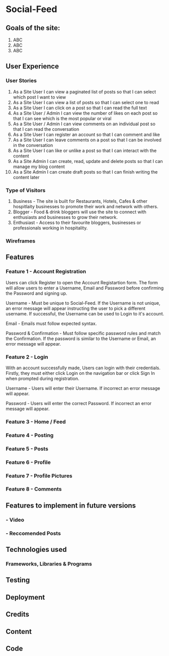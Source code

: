 # Social-Feed 

## Goals of the site:

1. ABC
2. ABC
3. ABC

## User Experience 

### User Stories 

1. As a Site User I can view a paginated list of posts so that I can select which post I want to view
2. As a Site User I can view a list of posts so that I can select one to read
3. As a Site User I can click on a post so that I can read the full text
4. As a Site User / Admin I can view the number of likes on each post so that I can see which is the most popular or viral
5. As a Site User / Admin I can view comments on an individual post so that I can read the conversation
6. As a Site User I can register an account so that I can comment and like
7. As a Site User I can leave comments on a post so that I can be involved in the conversation
8. As a Site User I can like or unlike a post so that I can interact with the content
9. As a Site Admin I can create, read, update and delete posts so that I can manage my blog content
10. As a Site Admin I can create draft posts so that I can finish writing the content later

### Type of Visitors 

1. Business - The site is built for Restaurants, Hotels, Cafes & other hospitlaity businesses to promote their work and network with others.
2. Blogger - Food & drink bloggers will use the site to connect with enthusiasts and businesses to grow their network.
3. Enthusiast - Access to their favourite bloggers, businesses or professionals working in hospitality.

### Wireframes 

## Features 

### Feature 1 - Account Registration 

 Users can click Register to open the Account Registartion form. The form will allow users to enter a Username, Email and Password before confirming the Password and signing up.
 
 Username - Must be unique to Social-Feed. If the Username is not unique, an error message will appear instructing the user to pick a different username. If successful, the Username can be used to Login to it's account.
 
 Email - Emails must follow expected syntax.
 
 Password & Confirmation - Must follow specific password rules and match the Confirmation. If the password is similar to the Username or Email, an error message will appear.
 
### Feature 2 - Login

 With an account successfully made, Users can login with their credentials. Firstly, they must either click Login on the navigation bar or click Sign In when prompted during registration.
 
 Username - Users will enter their Username. If incorrect an error message will appear.
 
 Password - Users will enter the correct Password. If incorrect an error message will appear.

### Feature 3 - Home / Feed

### Feature 4 - Posting

### Feature 5 - Posts

### Feature 6 - Profile 

### Feature 7 - Profile Pictures 

### Feature 8 - Comments 

## Features to implement in future versions

### - Video 

### - Reccomended Posts

## Technologies used

### Frameworks, Libraries & Programs

## Testing 

## Deployment 

## Credits 

## Content 

## Code 
